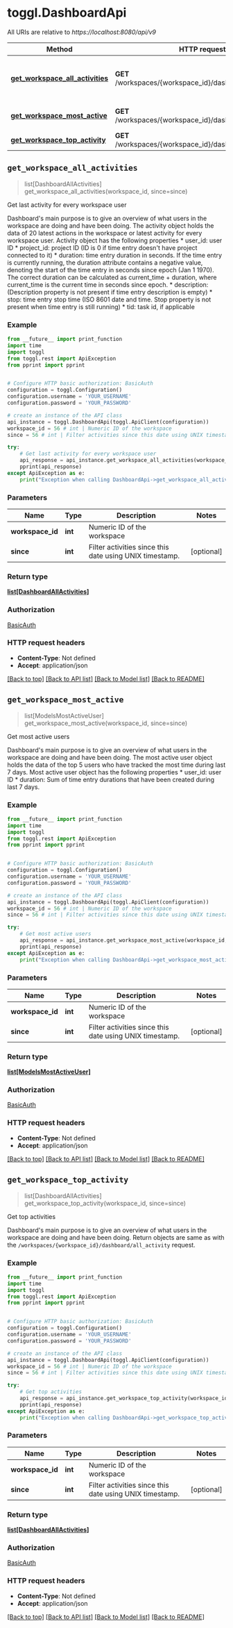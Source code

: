 # toggl.DashboardApi

All URIs are relative to *https://localhost:8080/api/v9*

Method | HTTP request | Description
------------- | ------------- | -------------
[**get_workspace_all_activities**](DashboardApi.md#get_workspace_all_activities) | **GET** /workspaces/{workspace_id}/dashboard/all_activity | Get last activity for every workspace user
[**get_workspace_most_active**](DashboardApi.md#get_workspace_most_active) | **GET** /workspaces/{workspace_id}/dashboard/most_active | Get most active users
[**get_workspace_top_activity**](DashboardApi.md#get_workspace_top_activity) | **GET** /workspaces/{workspace_id}/dashboard/top_activity | Get top activities


## `get_workspace_all_activities`
> list[DashboardAllActivities] get_workspace_all_activities(workspace_id, since=since)

Get last activity for every workspace user

Dashboard's main purpose is to give an overview of what users in the workspace are doing and have been doing. The activity object holds the data of 20 latest actions in the workspace or latest activity for every workspace user. Activity object has the following properties * user_id: user ID * project_id: project ID (ID is 0 if time entry doesn't have project connected to it) * duration: time entry duration in seconds. If the time entry is currently running, the duration attribute contains a negative value, denoting the start of the time entry in seconds since epoch (Jan 1 1970). The correct duration can be calculated as current_time + duration, where current_time is the current time in seconds since epoch. * description: (Description property is not present if time entry description is empty) * stop: time entry stop time (ISO 8601 date and time. Stop property is not present when time entry is still running) * tid: task id, if applicable

### Example

```python
from __future__ import print_function
import time
import toggl
from toggl.rest import ApiException
from pprint import pprint


# Configure HTTP basic authorization: BasicAuth
configuration = toggl.Configuration()
configuration.username = 'YOUR_USERNAME'
configuration.password = 'YOUR_PASSWORD'

# create an instance of the API class
api_instance = toggl.DashboardApi(toggl.ApiClient(configuration))
workspace_id = 56 # int | Numeric ID of the workspace
since = 56 # int | Filter activities since this date using UNIX timestamp. (optional)

try:
    # Get last activity for every workspace user
    api_response = api_instance.get_workspace_all_activities(workspace_id, since=since)
    pprint(api_response)
except ApiException as e:
    print("Exception when calling DashboardApi->get_workspace_all_activities: %s\n" % e)
```

### Parameters


Name | Type | Description  | Notes
------------- | ------------- | ------------- | -------------
 **workspace_id** | **int**| Numeric ID of the workspace | 
 **since** | **int**| Filter activities since this date using UNIX timestamp. | [optional] 

### Return type

[**list[DashboardAllActivities]**](DashboardAllActivities.md)

### Authorization

[BasicAuth](../README.md#BasicAuth)

### HTTP request headers

 - **Content-Type**: Not defined
 - **Accept**: application/json

[[Back to top]](#) [[Back to API list]](../README.md#documentation-for-api-endpoints) [[Back to Model list]](../README.md#documentation-for-models) [[Back to README]](../README.md)

## `get_workspace_most_active`
> list[ModelsMostActiveUser] get_workspace_most_active(workspace_id, since=since)

Get most active users

Dashboard's main purpose is to give an overview of what users in the workspace are doing and have been doing. The most active user object holds the data of the top 5 users who have tracked the most time during last 7 days. Most active user object has the following properties * user_id: user ID * duration: Sum of time entry durations that have been created during last 7 days.

### Example

```python
from __future__ import print_function
import time
import toggl
from toggl.rest import ApiException
from pprint import pprint


# Configure HTTP basic authorization: BasicAuth
configuration = toggl.Configuration()
configuration.username = 'YOUR_USERNAME'
configuration.password = 'YOUR_PASSWORD'

# create an instance of the API class
api_instance = toggl.DashboardApi(toggl.ApiClient(configuration))
workspace_id = 56 # int | Numeric ID of the workspace
since = 56 # int | Filter activities since this date using UNIX timestamp. (optional)

try:
    # Get most active users
    api_response = api_instance.get_workspace_most_active(workspace_id, since=since)
    pprint(api_response)
except ApiException as e:
    print("Exception when calling DashboardApi->get_workspace_most_active: %s\n" % e)
```

### Parameters


Name | Type | Description  | Notes
------------- | ------------- | ------------- | -------------
 **workspace_id** | **int**| Numeric ID of the workspace | 
 **since** | **int**| Filter activities since this date using UNIX timestamp. | [optional] 

### Return type

[**list[ModelsMostActiveUser]**](ModelsMostActiveUser.md)

### Authorization

[BasicAuth](../README.md#BasicAuth)

### HTTP request headers

 - **Content-Type**: Not defined
 - **Accept**: application/json

[[Back to top]](#) [[Back to API list]](../README.md#documentation-for-api-endpoints) [[Back to Model list]](../README.md#documentation-for-models) [[Back to README]](../README.md)

## `get_workspace_top_activity`
> list[DashboardAllActivities] get_workspace_top_activity(workspace_id, since=since)

Get top activities

Dashboard's main purpose is to give an overview of what users in the workspace are doing and have been doing. Return objects are same as with the `/workspaces/{workspace_id}/dashboard/all_activity` request.

### Example

```python
from __future__ import print_function
import time
import toggl
from toggl.rest import ApiException
from pprint import pprint


# Configure HTTP basic authorization: BasicAuth
configuration = toggl.Configuration()
configuration.username = 'YOUR_USERNAME'
configuration.password = 'YOUR_PASSWORD'

# create an instance of the API class
api_instance = toggl.DashboardApi(toggl.ApiClient(configuration))
workspace_id = 56 # int | Numeric ID of the workspace
since = 56 # int | Filter activities since this date using UNIX timestamp. (optional)

try:
    # Get top activities
    api_response = api_instance.get_workspace_top_activity(workspace_id, since=since)
    pprint(api_response)
except ApiException as e:
    print("Exception when calling DashboardApi->get_workspace_top_activity: %s\n" % e)
```

### Parameters


Name | Type | Description  | Notes
------------- | ------------- | ------------- | -------------
 **workspace_id** | **int**| Numeric ID of the workspace | 
 **since** | **int**| Filter activities since this date using UNIX timestamp. | [optional] 

### Return type

[**list[DashboardAllActivities]**](DashboardAllActivities.md)

### Authorization

[BasicAuth](../README.md#BasicAuth)

### HTTP request headers

 - **Content-Type**: Not defined
 - **Accept**: application/json

[[Back to top]](#) [[Back to API list]](../README.md#documentation-for-api-endpoints) [[Back to Model list]](../README.md#documentation-for-models) [[Back to README]](../README.md)

